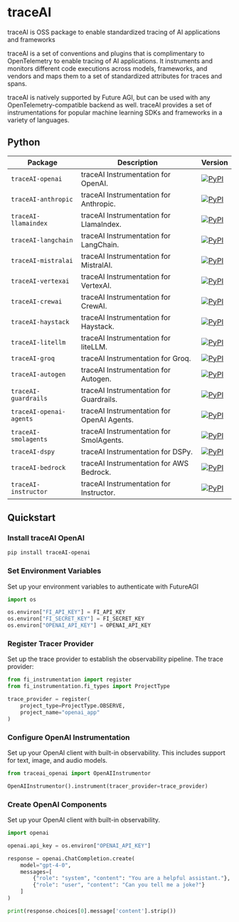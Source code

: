 # traceAI

traceAI is  OSS package to enable standardized tracing of AI applications and frameworks 

traceAI is a set of conventions and plugins that is complimentary to OpenTelemetry to enable tracing of AI applications. It instruments and monitors different code executions across models, frameworks, and vendors and maps them to a set of standardized attributes for traces and spans.

traceAI is natively supported by Future AGI, but can be used with any OpenTelemetry-compatible backend as well. traceAI provides a set of instrumentations for popular machine learning SDKs and frameworks in a variety of languages.

## Python

| Package | Description | Version |
|---------|-------------|----------|
| `traceAI-openai` | traceAI Instrumentation for OpenAI. | [![PyPI](https://img.shields.io/pypi/v/traceAI-openai)](https://pypi.org/project/traceAI-openai)|
| `traceAI-anthropic` | traceAI Instrumentation for Anthropic. | [![PyPI](https://img.shields.io/pypi/v/traceAI-anthropic)](https://pypi.org/project/traceAI-anthropic)|
| `traceAI-llamaindex` | traceAI Instrumentation for LlamaIndex. | [![PyPI](https://img.shields.io/pypi/v/traceAI-llamaindex)](https://pypi.org/project/traceAI-llamaindex)|
| `traceAI-langchain` | traceAI Instrumentation for LangChain. | [![PyPI](https://img.shields.io/pypi/v/traceAI-langchain)](https://pypi.org/project/traceAI-langchain)|
| `traceAI-mistralai` | traceAI Instrumentation for MistralAI. | [![PyPI](https://img.shields.io/pypi/v/traceAI-mistralai)](https://pypi.org/project/traceAI-mistralai)|
| `traceAI-vertexai` | traceAI Instrumentation for VertexAI. | [![PyPI](https://img.shields.io/pypi/v/traceAI-vertexai)](https://pypi.org/project/traceAI-vertexai)|
| `traceAI-crewai` | traceAI Instrumentation for CrewAI. | [![PyPI](https://img.shields.io/pypi/v/traceAI-crewai)](https://pypi.org/project/traceAI-crewai)|
| `traceAI-haystack` | traceAI Instrumentation for Haystack. | [![PyPI](https://img.shields.io/pypi/v/traceAI-haystack)](https://pypi.org/project/traceAI-haystack)|
| `traceAI-litellm` | traceAI Instrumentation for liteLLM. | [![PyPI](https://img.shields.io/pypi/v/traceAI-litellm)](https://pypi.org/project/traceAI-litellm)|
| `traceAI-groq` | traceAI Instrumentation for Groq. | [![PyPI](https://img.shields.io/pypi/v/traceAI-groq)](https://pypi.org/project/traceAI-groq)|
| `traceAI-autogen` | traceAI Instrumentation for Autogen. | [![PyPI](https://img.shields.io/pypi/v/traceAI-autogen)](https://pypi.org/project/traceAI-autogen)|
| `traceAI-guardrails` | traceAI Instrumentation for Guardrails. | [![PyPI](https://img.shields.io/pypi/v/traceAI-guardrails)](https://pypi.org/project/traceAI-guardrails)|
| `traceAI-openai-agents` | traceAI Instrumentation for OpenAI Agents. | [![PyPI](https://img.shields.io/pypi/v/traceAI-openai-agents)](https://pypi.org/project/traceAI-openai-agents)|
| `traceAI-smolagents` | traceAI Instrumentation for SmolAgents. | [![PyPI](https://img.shields.io/pypi/v/traceAI-smolagents)](https://pypi.org/project/traceAI-smolagents)|
| `traceAI-dspy` | traceAI Instrumentation for DSPy. | [![PyPI](https://img.shields.io/pypi/v/traceAI-dspy)](https://pypi.org/project/traceAI-dspy)|
| `traceAI-bedrock` | traceAI Instrumentation for AWS Bedrock. | [![PyPI](https://img.shields.io/pypi/v/traceAI-bedrock)](https://pypi.org/project/traceAI-bedrock)|
| `traceAI-instructor` | traceAI Instrumentation for Instructor. | [![PyPI](https://img.shields.io/pypi/v/traceAI-instructor)](https://pypi.org/project/traceAI-instructor)|



## Quickstart

### Install traceAI OpenAI

```bash
pip install traceAI-openai
```


### Set Environment Variables
Set up your environment variables to authenticate with FutureAGI

```python
import os

os.environ["FI_API_KEY"] = FI_API_KEY
os.environ["FI_SECRET_KEY"] = FI_SECRET_KEY
os.environ["OPENAI_API_KEY"] = OPENAI_API_KEY
```

### Register Tracer Provider
Set up the trace provider to establish the observability pipeline. The trace provider:

```python
from fi_instrumentation import register
from fi_instrumentation.fi_types import ProjectType

trace_provider = register(
    project_type=ProjectType.OBSERVE,
    project_name="openai_app"
)
```

### Configure OpenAI Instrumentation
Set up your OpenAI client with built-in observability. This includes support for text, image, and audio models.

```python
from traceai_openai import OpenAIInstrumentor

OpenAIInstrumentor().instrument(tracer_provider=trace_provider)
```

### Create OpenAI Components
Set up your OpenAI client with built-in observability.  

```python
import openai

openai.api_key = os.environ["OPENAI_API_KEY"]

response = openai.ChatCompletion.create(
    model="gpt-4-0",
    messages=[
        {"role": "system", "content": "You are a helpful assistant."},
        {"role": "user", "content": "Can you tell me a joke?"}
    ]
)

print(response.choices[0].message['content'].strip())
```

